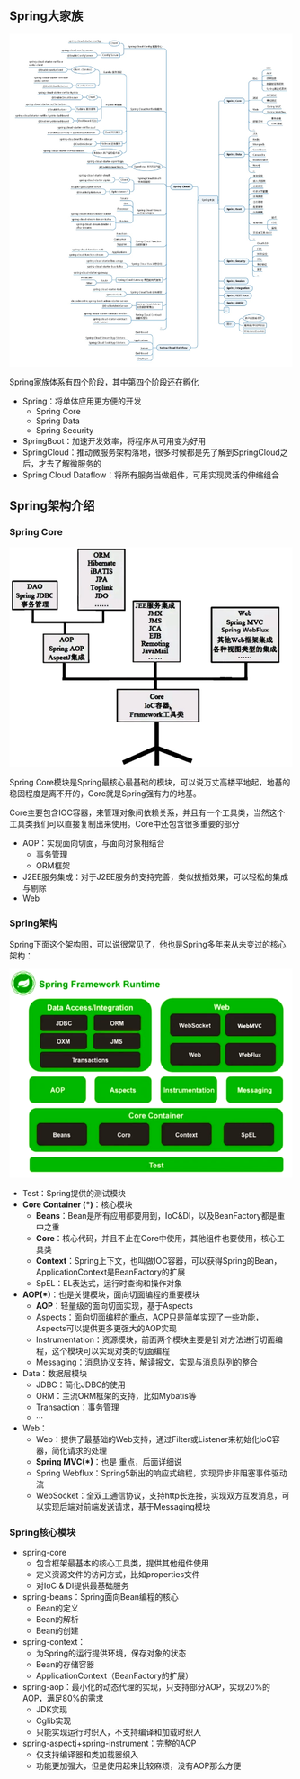 ## Spring大家族

![img](image/v2-0efd80479f3abd909853709e3b2e411b_r.jpg)

Spring家族体系有四个阶段，其中第四个阶段还在孵化

- Spring：将单体应用更方便的开发
  - Spring Core
  - Spring Data
  - Spring Security
- SpringBoot：加速开发效率，将程序从可用变为好用
- SpringCloud：推动微服务架构落地，很多时候都是先了解到SpringCloud之后，才去了解微服务的
- Spring Cloud Dataflow：将所有服务当做组件，可用实现灵活的伸缩组合

## Spring架构介绍

### Spring Core

![1586262435875](image/1586262435875.png)

Spring Core模块是Spring最核心最基础的模块，可以说万丈高楼平地起，地基的稳固程度是离不开的，Core就是Spring强有力的地基。

Core主要包含IOC容器，来管理对象间依赖关系，并且有一个工具类，当然这个工具类我们可以直接复制出来使用。Core中还包含很多重要的部分

- AOP：实现面向切面，与面向对象相结合
  - 事务管理
  - ORM框架
- J2EE服务集成：对于J2EE服务的支持完善，类似拔插效果，可以轻松的集成与剔除
- Web

### Spring架构

Spring下面这个架构图，可以说很常见了，他也是Spring多年来从未变过的核心架构：

![1586262797708](image/1586262797708.png)

- Test：Spring提供的测试模块
- **Core Container (*)**：核心模块
  - **Beans**：Bean是所有应用都要用到，IoC&DI，以及BeanFactory都是重中之重
  - **Core**：核心代码，并且不止在Core中使用，其他组件也要使用，核心工具类
  - **Context**：Spring上下文，也叫做IOC容器，可以获得Spring的Bean，ApplicationContext是BeanFactory的扩展
  - SpEL：EL表达式，运行时查询和操作对象
- **AOP(*)**：也是关键模块，面向切面编程的重要模块
  - **AOP**：轻量级的面向切面实现，基于Aspects
  - Aspects：面向切面编程的重点，AOP只是简单实现了一些功能，Aspects可以提供更多更强大的AOP实现
  - Instrumentation：资源模块，前面两个模块主要是针对方法进行切面编程，这个模块可以实现对类的切面编程
  - Messaging：消息协议支持，解读报文，实现与消息队列的整合
- Data：数据层模块
  - JDBC：简化JDBC的使用
  - ORM：主流ORM框架的支持，比如Mybatis等
  - Transaction：事务管理
  - ···
- Web：
  - Web：提供了最基础的Web支持，通过Filter或Listener来初始化IoC容器，简化请求的处理
  - **Spring MVC(*)**：也是 重点，后面详细说
  - Spring Webflux：Spring5新出的响应式编程，实现异步非阻塞事件驱动流
  - WebSocket：全双工通信协议，支持http长连接，实现双方互发消息，可以实现后端对前端发送请求，基于Messaging模块

### Spring核心模块

- spring-core
  - 包含框架最基本的核心工具类，提供其他组件使用
  - 定义资源文件的访问方式，比如properties文件
  - 对IoC & DI提供最基础服务
- spring-beans：Spring面向Bean编程的核心
  - Bean的定义
  - Bean的解析
  - Bean的创建
- spring-context：
  - 为Spring的运行提供环境，保存对象的状态
  - Bean的存储容器
  - ApplicationContext（BeanFactory的扩展）
- spring-aop：最小化的动态代理的实现，只支持部分AOP，实现20%的AOP，满足80%的需求
  - JDK实现
  - Cglib实现
  - 只能实现运行时织入，不支持编译和加载时织入
- spring-aspectj+spring-instrument：完整的AOP
  - 仅支持编译器和类加载器织入
  - 功能更加强大，但是使用起来比较麻烦，没有AOP那么方便